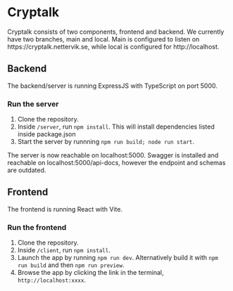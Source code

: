 <h1>Cryptalk</h1>
Cryptalk consists of two components, frontend and backend. We currently have two branches, main and local. Main is configured to listen on https://cryptalk.nettervik.se, while local is configured for http://localhost.

<h2>Backend</h2>
The backend/server is running ExpressJS with TypeScript on port 5000.

<h3>Run the server</h3>
<ol>
  <li>Clone the repository.</li>
  <li>Inside <code>/server</code>, run <code>npm install</code>. This will install dependencies listed inside package.json</li>
  <li>Start the server by runnning <code>npm run build; node run start</code>.</li>
</ol>

The server is now reachable on localhost:5000. Swagger is installed and reachable on localhost:5000/api-docs, however the endpoint and schemas are outdated.

<h2>Frontend</h2>
The frontend is running React with Vite.

<h3>Run the frontend</h3>
<ol>
  <li>Clone the repository.</li>
  <li>Inside <code>/client</code>, run <code>npm install</code>.</li>
  <li>Launch the app by running <code>npm run dev</code>. Alternatively build it with <code>npm run build</code> and then <code>npm run preview</code>.</li>
  <li>Browse the app by clicking the link in the terminal, <code>http://localhost:xxxx</code>.</li>
</ol>
